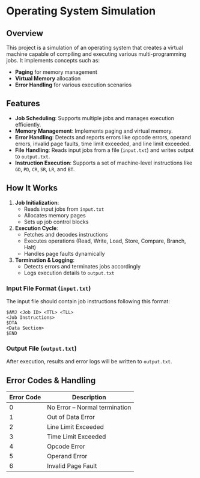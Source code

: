 # Operating System Simulation

## Overview
This project is a simulation of an operating system that creates a virtual machine capable of compiling and executing various multi-programming jobs. It implements concepts such as:
- **Paging** for memory management
- **Virtual Memory** allocation
- **Error Handling** for various execution scenarios

## Features
- **Job Scheduling**: Supports multiple jobs and manages execution efficiently.
- **Memory Management**: Implements paging and virtual memory.
- **Error Handling**: Detects and reports errors like opcode errors, operand errors, invalid page faults, time limit exceeded, and line limit exceeded.
- **File Handling**: Reads input jobs from a file (`input.txt`) and writes output to `output.txt`.
- **Instruction Execution**: Supports a set of machine-level instructions like `GD`, `PD`, `CR`, `SR`, `LR`, and `BT`.

## How It Works
1. **Job Initialization**:
   - Reads input jobs from `input.txt`
   - Allocates memory pages
   - Sets up job control blocks
2. **Execution Cycle**:
   - Fetches and decodes instructions
   - Executes operations (Read, Write, Load, Store, Compare, Branch, Halt)
   - Handles page faults dynamically
3. **Termination & Logging**:
   - Detects errors and terminates jobs accordingly
   - Logs execution details to `output.txt`

### Input File Format (`input.txt`)
The input file should contain job instructions following this format:
```
$AMJ <Job ID> <TTL> <TLL>
<Job Instructions>
$DTA
<Data Section>
$END
```

### Output File (`output.txt`)
After execution, results and error logs will be written to `output.txt`.

## Error Codes & Handling
| Error Code | Description |
|------------|-------------|
| 0 | No Error – Normal termination |
| 1 | Out of Data Error |
| 2 | Line Limit Exceeded |
| 3 | Time Limit Exceeded |
| 4 | Opcode Error |
| 5 | Operand Error |
| 6 | Invalid Page Fault |

